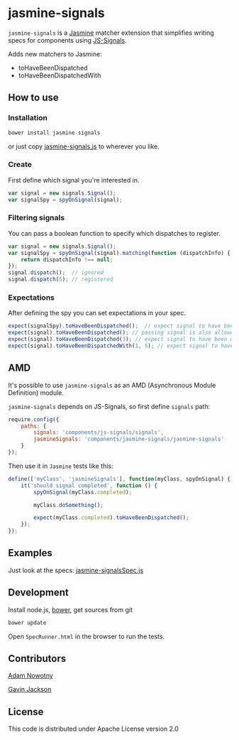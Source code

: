 jasmine-signals
================
`jasmine-signals` is a [Jasmine](https://github.com/pivotal/jasmine) matcher extension that simplifies writing specs for components using [JS-Signals](http://millermedeiros.github.com/js-signals/).

Adds new matchers to Jasmine:
 * toHaveBeenDispatched
 * toHaveBeenDispatchedWith

How to use
--------------
### Installation
```js
bower install jasmine-signals
```
or just copy [jasmine-signals.js](https://raw.github.com/AdamNowotny/jasmine-signals/master/jasmine-signals.js) to wherever you like.

### Create
First define which signal you're interested in.

```js
var signal = new signals.Signal();
var signalSpy = spyOnSignal(signal);
```

### Filtering signals
You can pass a boolean function to specify which dispatches to register.

```js
var signal = new signals.Signal();
var signalSpy = spyOnSignal(signal).matching(function (dispatchInfo) {
	return dispatchInfo !== null;
});
signal.dispatch();  // ignored
signal.dispatch(5); // registered
```

### Expectations
After defining the spy you can set expectations in your spec.

```js
expect(signalSpy).toHaveBeenDispatched();  // expect signal to have been dispatched at least once
expect(signal).toHaveBeenDispatched(); // passing signal is also allowed, first spy will be used
expect(signal).toHaveBeenDispatched(3); // expect signal to have been dispatched 3 times
expect(signal).toHaveBeenDispatchedWith(1, 5); // expect signal to have been dispatched with parameters
```

AMD
-------------
It's possible to use `jasmine-signals` as an AMD (Asynchronous Module Definition) module.

`jasmine-signals` depends on JS-Signals, so first define `signals` path:

```js
require.config({
	paths: {
		signals: 'components/js-signals/signals',
		jasmineSignals: 'components/jasmine-signals/jasmine-signals'
	}
});
```

Then use it in `Jasmine` tests like this:

```js
define(['myClass', 'jasmineSignals'], function(myClass, spyOnSignal) {
	it('should signal completed', function () {
		spyOnSignal(myClass.completed);

		myClass.doSomething();

		expect(myClass.completed).toHaveBeenDispatched();
	});
});
```

Examples
--------
Just look at the specs: [jasmine-signalsSpec.js](https://github.com/AdamNowotny/jasmine-signals/tree/master/jasmine-signalsSpec.js)

Development
-----------
Install node.js, [bower](http://twitter.github.com/bower), get sources from git
```js
bower update
```
Open `SpecRunner.html` in the browser to run the tests.

Contributors
------------
[Adam Nowotny](https://github.com/AdamNowotny)

[Gavin Jackson](https://github.com/gavJackson)

License
-------
This code is distributed under Apache License version 2.0
